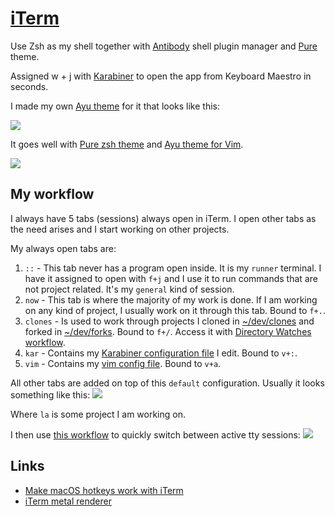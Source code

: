 # [iTerm](https://www.iterm2.com/)
Use Zsh as my shell together with [Antibody](https://github.com/getantibody/antibody) shell plugin manager and [Pure](https://github.com/sindresorhus/pure) theme.

Assigned w + j with [Karabiner](karabiner/karabiner.md) to open the app from Keyboard Maestro in seconds.

I made my own [Ayu theme](https://github.com/nikitavoloboev/my-mac-os/tree/master/iterm#readme) for it that looks like this:

![](https://i.imgur.com/zHUb7nT.png)

It goes well with [Pure zsh theme](https://github.com/sindresorhus/pure) and [Ayu theme for Vim](https://github.com/ayu-theme/ayu-vim).

![](https://i.imgur.com/m6CK29L.png)

## My workflow
I always have 5 tabs (sessions) always open in iTerm. I open other tabs as the need arises and I start working on other projects.

My always open tabs are:
1. `::` - This tab never has a program open inside. It is my `runner` terminal. I have it assigned to open with `f+j` and I use it to run commands that are not project related. It's my `general` kind of session.
2. `now` - This tab is where the majority of my work is done. If I am working on any kind of project, I usually work on it through this tab. Bound to `f+.`.
3. `clones` - Is used to work through projects I cloned in [~/dev/clones](../../unix/my-file-system.md) and forked in [~/dev/forks](../../unix/my-file-system.md). Bound to `f+/`. Access it with [Directory Watches workflow](https://github.com/nikitavoloboev/small-workflows/blob/master/augmentations/Directory%20watches.alfredworkflow?raw=true).
5. `kar` - Contains my [Karabiner configuration file](https://github.com/nikitavoloboev/dotfiles/blob/master/karabiner/private.xml) I edit. Bound to `v+:`.
6. `vim` - Contains my [vim config file](https://github.com/nikitavoloboev/dotfiles/blob/master/nvim/init.vim). Bound to `v+a`.

All other tabs are added on top of this `default` configuration. Usually it looks something like this:
![](https://i.imgur.com/fM9yCCX.png)

Where `la` is some project I am working on.

I then use [this workflow](https://github.com/isometry/alfred-tty) to quickly switch between active tty sessions:
![](https://i.imgur.com/ajkJAED.png)

## Links
- [Make macOS hotkeys work with iTerm](https://stackoverflow.com/questions/6205157/iterm-2-how-to-set-keyboard-shortcuts-to-jump-to-beginning-end-of-line/29403520#29403520)
- [iTerm metal renderer](https://gitlab.com/gnachman/iterm2/wikis/Metal-Renderer)